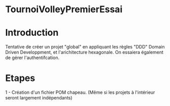 # TournoiVolleyPremierEssai

# Introduction 
Tentative de créer un projet "global" en appliquant les règles "DDD" Domain Driven Developpment,
et l'arichitecture hexagonale.
On essaiera également de gérer l'authentifcation.


# Etapes
1 - Création d'un fichier POM chapeau. (Même si les projets à l'intérieur seront largement indépendants)